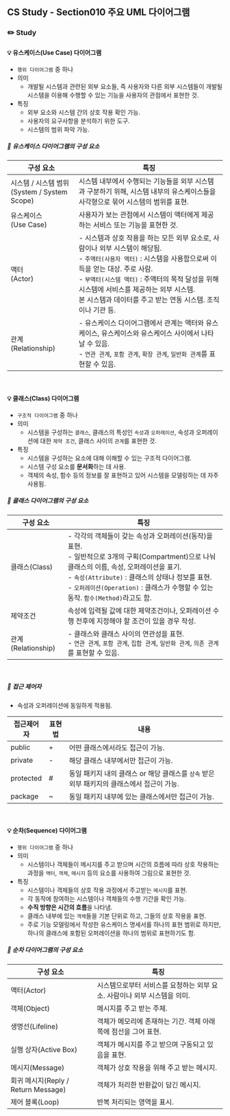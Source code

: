 ## CS Study - Section010 주요 UML 다이어그램
### ✏️ Study
#### 💡 유스케이스(Use Case) 다이어그램
- `행위 다이어그램` 중 하나
- 의미
  - 개발될 시스템과 관련된 외부 요소들, 즉 사용자와 다른 외부 시스템들이 개발될 시스템을 이용해 수행할 수 있는 기능을 사용자의 관점에서 표현한 것.
- 특징
  - 외부 요소와 시스템 간의 상호 작용 확인 가능.
  - 사용자의 요구사항을 분석하기 위한 도구.
  - 시스템의 범위 파악 가능.
 
##### 🔖 유스케이스 다이어그램의 구성 요소
| 구성 요소          | 특징 |
|---------------------|------------------|
| 시스템 / 시스템 범위<br>(System / System Scope) | 시스템 내부에서 수행되는 기능들을 외부 시스템과 구분하기 위해, 시스템 내부의 유스케이스들을<br> 사각형으로 묶어 시스템의 범위를 표현. |
| 유스케이스<br>(Use Case) | 사용자가 보는 관점에서 시스템이 액터에게 제공하는 서비스 또는 기능을 표현한 것. |
| 액터<br>(Actor) | - 시스템과 상호 작용을 하는 모든 외부 요소로, 사람이나 외부 시스템이 해당됨.<br>- `주액터(사용자 액터)` : 시스템을 사용함으로써 이득을 얻는 대상. 주로 사람.<br>- `부액터(시스템 액터)` : 주액터의 목적 달성을 위해 시스템에 서비스를 제공하는 외부 시스템.<br>본 시스템과 데이터를 주고 받는 연동 시스템. 조직이나 기관 등. |
| 관계<br>(Relationship) | - 유스케이스 다이어그램에서 관계는 액터와 유스케이스, 유스케이스와 유스케이스 사이에서 나타날 수 있음.<br>- `연관 관계`, `포함 관계`, `확장 관계`, `일반화 관계`를 표현할 수 있음. |
<br>

#### 💡 클래스(Class) 다이어그램
- `구조적 다이어그램` 중 하나
- 의미
  - 시스템을 구성하는 `클래스`, 클래스의 특성인 `속성`과 `오퍼레이션`, 속성과 오퍼레이션에 대한 `제약 조건`, 클래스 사이의 `관계`를 표현한 것.
- 특징
  - 시스템을 구성하는 요소에 대해 이해할 수 있는 구조적 다이어그램.
  - 시스템 구성 요소를 **문서화**하는 데 사용.
  - 객체의 속성, 함수 등의 정보를 잘 표현하고 있어 시스템을 모델링하는 데 자주 사용됨.
 
##### 🔖 클래스 다이어그램의 구성 요소
| 구성 요소          | 특징 |
|---------------------|------------------|
| 클래스(Class) | - 각각의 객체들이 갖는 속성과 오퍼레이션(동작)을 표현.<br>- 일반적으로 3개의 구획(Compartment)으로 나눠 클래스의 이름, 속성, 오퍼레이션을 표기.<br>- `속성(Attribute)` : 클래스의 상태나 정보를 표현.<br>- `오퍼레이션(Operation)` : 클래스가 수행할 수 있는 동작. `함수(Method)`라고도 함. |
| 제약조건 | 속성에 입력될 값에 대한 제약조건이나, 오퍼레이션 수행 전후에 지정해야 할 조건이 있을 경우 작성. |
| 관계(Relationship) | - 클래스와 클래스 사이의 연관성을 표현.<br>- `연관 관계`, `포함 관계`, `집합 관계`, `일반화 관계`, `의존 관계`를 표현할 수 있음. |
<br>

##### 🔖 접근 제어자
- 속성과 오퍼레이션에 동일하게 적용됨.<br>

| 접근제어자          | 표현법  | 내용  |
|------------------|-------|-------------------|
| public | + | 어떤 클래스에서라도 접근이 가능. |
| private | - | 해당 클래스 내부에서만 접근이 가능. |
| protected | # | 동일 패키지 내의 클래스 or 해당 클래스를 `상속` 받은 외부 패키지의 클래스에서 접근이 가능. |
| package | ~ | 동일 패키지 내부에 있는 클래스에서만 접근이 가능. |
<br>

#### 💡 순차(Sequence) 다이어그램
- `행위 다이어그램` 중 하나
- 의미
  - 시스템이나 객체들이 메시지를 주고 받으며 시간의 흐름에 따라 상호 작용하는 과정을 `액터`, `객체`, `메시지` 등의 요소를 사용하여 그림으로 표현한 것.
- 특징
  - 시스템이나 객체들의 상호 작용 과정에서 주고받는 `메시지`를 표현.
  - 각 동작에 참여하는 시스템이나 객체들의 수행 기간을 확인 가능.
  - **수직 방향은 시간의 흐름**을 나타냄.
  - 클래스 내부에 있는 `객체`들을 기본 단위로 하고, 그들의 상호 작용을 표현.
  - 주로 기능 모델링에서 작성한 유스케이스 명세서를 하나의 표현 범위로 하지만, 하나의 클래스에 포함된 오퍼레이션을 하나의 범위로 표현하기도 함.

##### 🔖 순차 다이어그램의 구성 요소
| 구성 요소          | 특징 |
|---------------------|------------------|
| 액터(Actor) | 시스템으로부터 서비스를 요청하는 외부 요소. 사람이나 외부 시스템을 의미. |
| 객체(Object) | 메시지를 주고 받는 주체. |
| 생명선(Lifeline) | 객체가 메모리에 존재하는 기간. 객체 아래쪽에 점선을 그어 표현. |
| 실행 상자(Active Box) | 객체가 메시지를 주고 받으며 구동되고 있음을 표현. |
| 메시지(Message) | 객체가 상호 작용을 위해 주고 받는 메시지. |
| 회귀 메시지(Reply / Return Message) | 객체가 처리한 반환값이 담긴 메시지. |
| 제어 블록(Loop) | 반복 처리되는 영역을 표시. |
<br>
